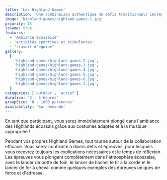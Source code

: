 ```yaml
---
title: 'Les Highland Games'
description: 'Une combinaison authentique de défis traditionnels imprégnés de caractère écossais.'
image: 'highland-games/highland-games-1.jpg'
priority: 15
isGame: true
features:
  - 'Ambiance écossaise'
  - 'activités sportives et stimulantes'
  - "travail d'équipe"
gallery:
  [
    'highland-games/highland-games-2.jpg',
    'highland-games/highland-games-3.jpg',
    'highland-games/highland-games-4.jpg',
    'highland-games/highland-games-5.jpg',
    'highland-games/highland-games-6.jpg',
    'highland-games/highland-games-7.jpg',
  ]
categories: ['outdoor', 'actief']
duration: '2 - 5 heures'
groupSize: '8 - 1000 personnes'
availability: 'Sur demande'
---
```


En tant que participant, vous serez immédiatement plongé dans l'ambiance des Highlands écossais grâce aux costumes adaptés et à la musique appropriée !

Pendant vos propres Highland Games, tout tourne autour de la collaboration efficace. Vous serez confronté à divers défis et épreuves, pour lesquels vous recevrez toujours les explications nécessaires et le temps de réflexion. Les épreuves vous plongent complètement dans l'atmosphère écossaise, avec le lancer de botte de foin, le lancer de hache, le tir à la corde et le lancer de fer à cheval comme quelques exemples des épreuves uniques de force et d'adresse.
